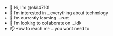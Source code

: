 - 👋 Hi, I’m @akil47101
- 👀 I’m interested in ...everything about technology
- 🌱 I’m currently learning ...rust 
- 💞️ I’m looking to collaborate on ...idk
- 📫 How to reach me ...you wont need to

<!---
akil47101/akil47101 is a ✨ special ✨ repository because its `README.md` (this file) appears on your GitHub profile.
You can click the Preview link to take a look at your changes.
--->
